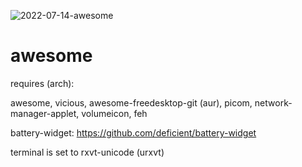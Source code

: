 ![2022-07-14-awesome](https://user-images.githubusercontent.com/102389665/178903216-7a84bea5-f01e-454c-b303-2439ed71132e.png)
# awesome

requires (arch):

awesome, 
vicious, 
awesome-freedesktop-git (aur),
picom,
network-manager-applet,
volumeicon,
feh


battery-widget:
https://github.com/deficient/battery-widget

terminal is set to rxvt-unicode (urxvt)
